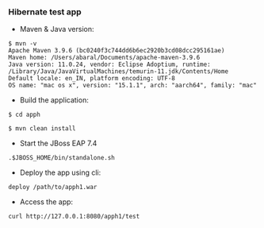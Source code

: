 ### Hibernate test app

- Maven & Java version:
```
$ mvn -v           
Apache Maven 3.9.6 (bc0240f3c744dd6b6ec2920b3cd08dcc295161ae)
Maven home: /Users/abaral/Documents/apache-maven-3.9.6
Java version: 11.0.24, vendor: Eclipse Adoptium, runtime: /Library/Java/JavaVirtualMachines/temurin-11.jdk/Contents/Home
Default locale: en_IN, platform encoding: UTF-8
OS name: "mac os x", version: "15.1.1", arch: "aarch64", family: "mac"
```
- Build the application:
```
$ cd apph

$ mvn clean install
```
- Start the JBoss EAP 7.4
```
.$JBOSS_HOME/bin/standalone.sh
```
- Deploy the app using cli:
```
deploy /path/to/apph1.war
```
- Access the app:
```
curl http://127.0.0.1:8080/apph1/test
```
